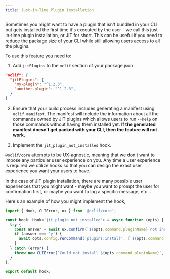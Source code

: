 ```yaml
---
title: Just-in-Time Plugin Installation
---
```


Sometimes you might want to have a plugin that isn't bundled in your CLI but gets installed the first time it's executed by the user - we call this just-in-time plugin installation, or JIT for short. This can be useful if you need to reduce the package size of your CLI while still allowing users access to all the plugins.

To use this feature you need to:

1. Add `jitPlugins` to the `oclif` section of your package.json

```json
"oclif": {
  "jitPlugins": {
    "my-plugin": "^1.2.3",
    "another-plugin": "^1.2.3",
  }
}
```

2. Ensure that your build process includes generating a manifest using `oclif manifest`. The manifest will include the information about all the commands owned by JIT plugins which allows users to run `--help` on those commands without having them installed yet. **If the generated manifest doesn't get packed with your CLI, then the feature will not work.**

3. Implement the `jit_plugin_not_installed` hook.

`@oclif/core` attempts to be UX-agnostic, meaning that we don't want to impose any particular user experience on you. Any time a user experience is required we utilize hooks so that you can design the exact user experience you want your users to have.

In the case of JIT plugin installation, there are many possible user experiences that you might want - maybe you want to prompt the user for confirmation first, or maybe you want to log a specific message, etc...

Here's an example of how you might implement the hook,

```typescript
import { Hook, CLIError, ux } from '@oclif/core';

const hook: Hook<'jit_plugin_not_installed'> = async function (opts) {
  try {
    const answer = await ux.confirm(`${opts.command.pluginName} not installed. Would you like to install?`)
    if (answer === 'y') {
      await opts.config.runCommand('plugins:install', [`${opts.command.pluginName}@${opts.pluginVersion}`]);
    }
  } catch (error) {
    throw new CLIError(`Could not install ${opts.command.pluginName}`, 'JitPluginInstallError');
  }
};

export default hook;

```
